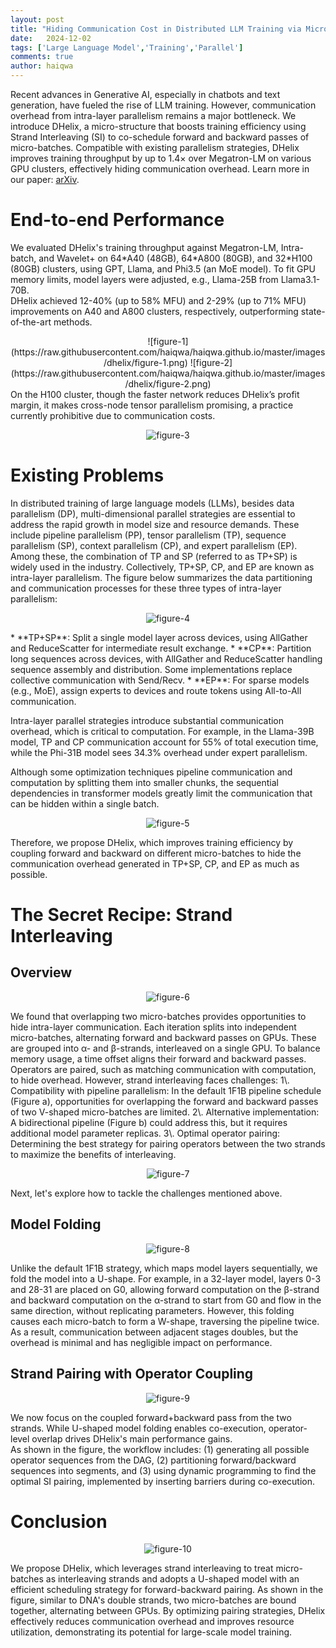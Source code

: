 ```yaml
---
layout: post
title: "Hiding Communication Cost in Distributed LLM Training via Micro-batch Co-execution"
date:   2024-12-02
tags: ['Large Language Model','Training','Parallel']
comments: true
author: haiqwa
---
```


Recent advances in Generative AI, especially in chatbots and text generation, have fueled the rise of LLM training. However, communication overhead from intra-layer parallelism remains a major bottleneck. We introduce DHelix, a micro-structure that boosts training efficiency using Strand Interleaving (SI) to co-schedule forward and backward passes of micro-batches. Compatible with existing parallelism strategies, DHelix improves training throughput by up to 1.4× over Megatron-LM on various GPU clusters, effectively hiding communication overhead. Learn more in our paper: [arXiv](https://arxiv.org/pdf/2411.15871).

# End-to-end Performance

We evaluated DHelix's training throughput against Megatron-LM, Intra-batch, and Wavelet+ on 64\*A40 (48GB), 64\*A800 (80GB), and 32\*H100 (80GB) clusters, using GPT, Llama, and Phi3.5 (an MoE model). To fit GPU memory limits, model layers were adjusted, e.g., Llama-25B from Llama3.1-70B.  
DHelix achieved 12-40% (up to 58% MFU) and 2-29% (up to 71% MFU) improvements on A40 and A800 clusters, respectively, outperforming state-of-the-art methods.  
<!-- <div align="center">  -->
<center>
![figure-1](https://raw.githubusercontent.com/haiqwa/haiqwa.github.io/master/images/dhelix/figure-1.png)
![figure-2](https://raw.githubusercontent.com/haiqwa/haiqwa.github.io/master/images/dhelix/figure-2.png)
</center>
<!-- </div> -->
On the H100 cluster, though the faster network reduces DHelix’s profit margin, it makes cross-node tensor parallelism promising, a practice currently prohibitive due to communication costs. 
<div align="center"> 

![figure-3](https://raw.githubusercontent.com/haiqwa/haiqwa.github.io/master/images/dhelix/figure-3.png)
</div>


# Existing Problems

In distributed training of large language models (LLMs), besides data parallelism (DP), multi-dimensional parallel strategies are essential to address the rapid growth in model size and resource demands. These include pipeline parallelism (PP), tensor parallelism (TP), sequence parallelism (SP), context parallelism (CP), and expert parallelism (EP). Among these, the combination of TP and SP (referred to as TP+SP) is widely used in the industry. Collectively, TP+SP, CP, and EP are known as intra-layer parallelism. The figure below summarizes the data partitioning and communication processes for these three types of intra-layer parallelism:  
<div align="center"> 

![figure-4](https://raw.githubusercontent.com/haiqwa/haiqwa.github.io/master/images/dhelix/figure-4.png)
</div>
* **TP+SP**: Split a single model layer across devices, using AllGather and ReduceScatter for intermediate result exchange.  
* **CP**: Partition long sequences across devices, with AllGather and ReduceScatter handling sequence assembly and distribution. Some implementations replace collective communication with Send/Recv.  
* **EP**: For sparse models (e.g., MoE), assign experts to devices and route tokens using All-to-All communication.

Intra-layer parallel strategies introduce substantial communication overhead, which is critical to computation. For example, in the Llama-39B model, TP and CP communication account for 55% of total execution time, while the Phi-31B model sees 34.3% overhead under expert parallelism.  

Although some optimization techniques pipeline communication and computation by splitting them into smaller chunks, the sequential dependencies in transformer models greatly limit the communication that can be hidden within a single batch.
<div align="center"> 

![figure-5](https://raw.githubusercontent.com/haiqwa/haiqwa.github.io/master/images/dhelix/figure-5.png)
</div>

Therefore, we propose DHelix, which improves training efficiency by coupling forward and backward  on different micro-batches to hide the communication overhead generated in TP+SP, CP, and EP as much as possible.

# The Secret Recipe: Strand Interleaving

## Overview
<div align="center"> 

![figure-6](https://raw.githubusercontent.com/haiqwa/haiqwa.github.io/master/images/dhelix/figure-6.png)
</div>
We found that overlapping two micro-batches provides opportunities to hide intra-layer communication. Each iteration splits into independent micro-batches, alternating forward and backward passes on GPUs. These are grouped into α- and β-strands, interleaved on a single GPU. To balance memory usage, a time offset aligns their forward and backward passes. Operators are paired, such as matching communication with computation, to hide overhead. However, strand interleaving faces challenges:  
1\. Compatibility with pipeline parallelism: In the default 1F1B pipeline schedule (Figure a), opportunities for overlapping the forward and backward passes of two V-shaped micro-batches are limited.    
2\. Alternative implementation: A bidirectional pipeline (Figure b) could address this, but it requires additional model parameter replicas.    
3\. Optimal operator pairing: Determining the best strategy for pairing operators between the two strands to maximize the benefits of interleaving.  
<div align="center"> 

![figure-7](https://raw.githubusercontent.com/haiqwa/haiqwa.github.io/master/images/dhelix/figure-7.png)
</div>
Next, let's explore how to tackle the challenges mentioned above.

## Model Folding
<div align="center"> 

![figure-8](https://raw.githubusercontent.com/haiqwa/haiqwa.github.io/master/images/dhelix/figure-8.png)
</div>
Unlike the default 1F1B strategy, which maps model layers sequentially, we fold the model into a U-shape. For example, in a 32-layer model, layers 0-3 and 28-31 are placed on G0, allowing forward computation on the β-strand and backward computation on the α-strand to start from G0 and flow in the same direction, without replicating parameters. However, this folding causes each micro-batch to form a W-shape, traversing the pipeline twice.  
As a result, communication between adjacent stages doubles, but the overhead is minimal and has negligible impact on performance.

## Strand Pairing with Operator Coupling 
<div align="center"> 

![figure-9](https://raw.githubusercontent.com/haiqwa/haiqwa.github.io/master/images/dhelix/figure-9.png)
</div>

We now focus on the coupled forward+backward pass from the two strands. While U-shaped model folding enables co-execution, operator-level overlap drives DHelix's main performance gains.  
As shown in the figure, the workflow includes: (1) generating all possible operator sequences from the DAG, (2) partitioning forward/backward sequences into segments, and (3) using dynamic programming to find the optimal SI pairing, implemented by inserting barriers during co-execution.

# Conclusion
<div align="center"> 

![figure-10](https://raw.githubusercontent.com/haiqwa/haiqwa.github.io/master/images/dhelix/figure-10.png)
</div>

We propose DHelix, which leverages strand interleaving to treat micro-batches as interleaving strands and adopts a U-shaped model with an efficient scheduling strategy for forward-backward pairing. As shown in the figure, similar to DNA's double strands, two micro-batches are bound together, alternating between GPUs. By optimizing pairing strategies, DHelix effectively reduces communication overhead and improves resource utilization, demonstrating its potential for large-scale model training.  









